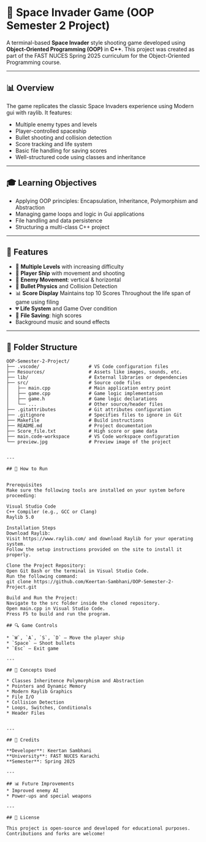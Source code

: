 # 🚀 Space Invader Game (OOP Semester 2 Project)

A terminal-based **Space Invader** style shooting game developed using **Object-Oriented Programming (OOP)** in **C++**. This project was created as part of the FAST NUCES Spring 2025 curriculum for the Object-Oriented Programming course.

---

## 📊 Overview

The game replicates the classic Space Invaders experience using Modern gui with raylib. It features:

* Multiple enemy types and levels
* Player-controlled spaceship
* Bullet shooting and collision detection
* Score tracking and life system
* Basic file handling for saving scores
* Well-structured code using classes and inheritance

---

## 🎓 Learning Objectives

* Applying OOP principles: Encapsulation, Inheritance, Polymorphism and Abstraction
* Managing game loops and logic in Gui applications
* File handling and data persistence
* Structuring a multi-class C++ project

---

## 🔧 Features

* 🌌 **Multiple Levels** with increasing difficulty
* 💪 **Player Ship** with movement and shooting
* 🚗 **Enemy Movement**: vertical & horizontal
* 🔫 **Bullet Physics** and Collision Detection
* 📊 **Score Display** Maintains top 10 Scores Throughout the life span of game using filing
* 💔 **Life System** and Game Over condition
* 📃 **File Saving**: high scores
* Background music and sound effects

---

## 📁 Folder Structure

```
OOP-Semester-2-Project/
├── .vscode/                  # VS Code configuration files
├── Resources/                # Assets like images, sounds, etc.
├── lib/                      # External libraries or dependencies
├── src/                      # Source code files
│   ├── main.cpp              # Main application entry point
│   ├── game.cpp              # Game logic implementation
│   ├── game.h                # Game logic declarations
│   └── ...                   # Other source/header files
├── .gitattributes            # Git attributes configuration
├── .gitignore                # Specifies files to ignore in Git
├── Makefile                  # Build instructions
├── README.md                 # Project documentation
├── Score_file.txt            # High score or game data
├── main.code-workspace       # VS Code workspace configuration
└── preview.jpg               # Preview image of the project


---

## 🚀 How to Run


Prerequisites
Make sure the following tools are installed on your system before proceeding:

Visual Studio Code
C++ Compiler (e.g., GCC or Clang)
Raylib 5.0

Installation Steps
Download Raylib:
Visit https://www.raylib.com/ and download Raylib for your operating system.
Follow the setup instructions provided on the site to install it properly.

Clone the Project Repository:
Open Git Bash or the terminal in Visual Studio Code.
Run the following command:
git clone https://github.com/Keertan-Sambhani/OOP-Semester-2-Project.git

Build and Run the Project:
Navigate to the src folder inside the cloned repository.
Open main.cpp in Visual Studio Code.
Press F5 to build and run the program.

## 🔍 Game Controls

* `W`, `A`, `S`, `D` — Move the player ship
* `Space` — Shoot bullets
* `Esc` — Exit game

---

## 🚀 Concepts Used

* Classes Inheritence Polymorphism and Abstraction 
* Pointers and Dynamic Memory
* Modern Raylib Graphics
* File I/O
* Collision Detection
* Loops, Switches, Conditionals
* Header Files


---

## 🙌 Credits

**Developer**: Keertan Sambhani
**University**: FAST NUCES Karachi
**Semester**: Spring 2025

---

## 📊 Future Improvements
* Improved enemy AI
* Power-ups and special weapons

---

## 📄 License

This project is open-source and developed for educational purposes. Contributions and forks are welcome!
